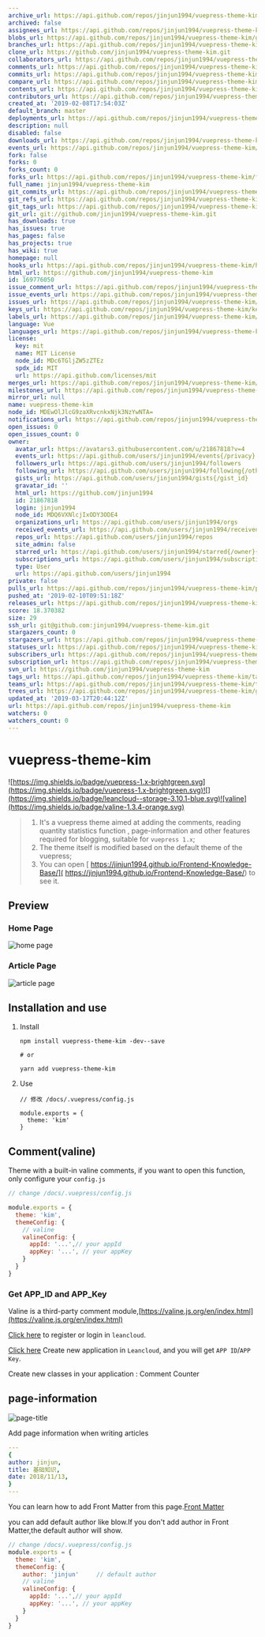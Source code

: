 ```yaml
---
archive_url: https://api.github.com/repos/jinjun1994/vuepress-theme-kim/{archive_format}{/ref}
archived: false
assignees_url: https://api.github.com/repos/jinjun1994/vuepress-theme-kim/assignees{/user}
blobs_url: https://api.github.com/repos/jinjun1994/vuepress-theme-kim/git/blobs{/sha}
branches_url: https://api.github.com/repos/jinjun1994/vuepress-theme-kim/branches{/branch}
clone_url: https://github.com/jinjun1994/vuepress-theme-kim.git
collaborators_url: https://api.github.com/repos/jinjun1994/vuepress-theme-kim/collaborators{/collaborator}
comments_url: https://api.github.com/repos/jinjun1994/vuepress-theme-kim/comments{/number}
commits_url: https://api.github.com/repos/jinjun1994/vuepress-theme-kim/commits{/sha}
compare_url: https://api.github.com/repos/jinjun1994/vuepress-theme-kim/compare/{base}...{head}
contents_url: https://api.github.com/repos/jinjun1994/vuepress-theme-kim/contents/{+path}
contributors_url: https://api.github.com/repos/jinjun1994/vuepress-theme-kim/contributors
created_at: '2019-02-08T17:54:03Z'
default_branch: master
deployments_url: https://api.github.com/repos/jinjun1994/vuepress-theme-kim/deployments
description: null
disabled: false
downloads_url: https://api.github.com/repos/jinjun1994/vuepress-theme-kim/downloads
events_url: https://api.github.com/repos/jinjun1994/vuepress-theme-kim/events
fork: false
forks: 0
forks_count: 0
forks_url: https://api.github.com/repos/jinjun1994/vuepress-theme-kim/forks
full_name: jinjun1994/vuepress-theme-kim
git_commits_url: https://api.github.com/repos/jinjun1994/vuepress-theme-kim/git/commits{/sha}
git_refs_url: https://api.github.com/repos/jinjun1994/vuepress-theme-kim/git/refs{/sha}
git_tags_url: https://api.github.com/repos/jinjun1994/vuepress-theme-kim/git/tags{/sha}
git_url: git://github.com/jinjun1994/vuepress-theme-kim.git
has_downloads: true
has_issues: true
has_pages: false
has_projects: true
has_wiki: true
homepage: null
hooks_url: https://api.github.com/repos/jinjun1994/vuepress-theme-kim/hooks
html_url: https://github.com/jinjun1994/vuepress-theme-kim
id: 169776050
issue_comment_url: https://api.github.com/repos/jinjun1994/vuepress-theme-kim/issues/comments{/number}
issue_events_url: https://api.github.com/repos/jinjun1994/vuepress-theme-kim/issues/events{/number}
issues_url: https://api.github.com/repos/jinjun1994/vuepress-theme-kim/issues{/number}
keys_url: https://api.github.com/repos/jinjun1994/vuepress-theme-kim/keys{/key_id}
labels_url: https://api.github.com/repos/jinjun1994/vuepress-theme-kim/labels{/name}
language: Vue
languages_url: https://api.github.com/repos/jinjun1994/vuepress-theme-kim/languages
license:
  key: mit
  name: MIT License
  node_id: MDc6TGljZW5zZTEz
  spdx_id: MIT
  url: https://api.github.com/licenses/mit
merges_url: https://api.github.com/repos/jinjun1994/vuepress-theme-kim/merges
milestones_url: https://api.github.com/repos/jinjun1994/vuepress-theme-kim/milestones{/number}
mirror_url: null
name: vuepress-theme-kim
node_id: MDEwOlJlcG9zaXRvcnkxNjk3NzYwNTA=
notifications_url: https://api.github.com/repos/jinjun1994/vuepress-theme-kim/notifications{?since,all,participating}
open_issues: 0
open_issues_count: 0
owner:
  avatar_url: https://avatars3.githubusercontent.com/u/21867818?v=4
  events_url: https://api.github.com/users/jinjun1994/events{/privacy}
  followers_url: https://api.github.com/users/jinjun1994/followers
  following_url: https://api.github.com/users/jinjun1994/following{/other_user}
  gists_url: https://api.github.com/users/jinjun1994/gists{/gist_id}
  gravatar_id: ''
  html_url: https://github.com/jinjun1994
  id: 21867818
  login: jinjun1994
  node_id: MDQ6VXNlcjIxODY3ODE4
  organizations_url: https://api.github.com/users/jinjun1994/orgs
  received_events_url: https://api.github.com/users/jinjun1994/received_events
  repos_url: https://api.github.com/users/jinjun1994/repos
  site_admin: false
  starred_url: https://api.github.com/users/jinjun1994/starred{/owner}{/repo}
  subscriptions_url: https://api.github.com/users/jinjun1994/subscriptions
  type: User
  url: https://api.github.com/users/jinjun1994
private: false
pulls_url: https://api.github.com/repos/jinjun1994/vuepress-theme-kim/pulls{/number}
pushed_at: '2019-02-10T09:51:18Z'
releases_url: https://api.github.com/repos/jinjun1994/vuepress-theme-kim/releases{/id}
score: 18.370382
size: 29
ssh_url: git@github.com:jinjun1994/vuepress-theme-kim.git
stargazers_count: 0
stargazers_url: https://api.github.com/repos/jinjun1994/vuepress-theme-kim/stargazers
statuses_url: https://api.github.com/repos/jinjun1994/vuepress-theme-kim/statuses/{sha}
subscribers_url: https://api.github.com/repos/jinjun1994/vuepress-theme-kim/subscribers
subscription_url: https://api.github.com/repos/jinjun1994/vuepress-theme-kim/subscription
svn_url: https://github.com/jinjun1994/vuepress-theme-kim
tags_url: https://api.github.com/repos/jinjun1994/vuepress-theme-kim/tags
teams_url: https://api.github.com/repos/jinjun1994/vuepress-theme-kim/teams
trees_url: https://api.github.com/repos/jinjun1994/vuepress-theme-kim/git/trees{/sha}
updated_at: '2019-03-17T20:44:12Z'
url: https://api.github.com/repos/jinjun1994/vuepress-theme-kim
watchers: 0
watchers_count: 0
---
```


# vuepress-theme-kim

![https://img.shields.io/badge/vuepress-1.x-brightgreen.svg](https://img.shields.io/badge/vuepress-1.x-brightgreen.svg)![](https://img.shields.io/badge/leancloud--storage-3.10.1-blue.svg)![valine](https://img.shields.io/badge/valine-1.3.4-orange.svg)



> 1. It's a vuepress theme aimed at adding the comments,  reading quantity statistics function , page-information  and other features required for blogging, suitable for `vuepress 1.x`;
> 2. The theme itself is  modified based on the default theme of the vuepress;
> 3. You can open [ https://jinjun1994.github.io/Frontend-Knowledge-Base/]( https://jinjun1994.github.io/Frontend-Knowledge-Base/) to see it.

## Preview

### Home Page

![home page](http://img.dubiqc.com/201902/10125949.png-sign)

### Article Page

![article page](http://img.dubiqc.com/201902/10125729.png-sign)

## Installation and use

1. Install

   ```
   npm install vuepress-theme-kim -dev--save
   
   # or
   
   yarn add vuepress-theme-kim
   ```

2. Use

   ```
   // 修改 /docs/.vuepress/config.js
   
   module.exports = {
     theme: 'kim'
   }  
   ```

## Comment(valine)

Theme with a built-in valine comments, if you want to open this function, only configure your `config.js`

```js
// change /docs/.vuepress/config.js

module.exports = {
  theme: 'kim',
  themeConfig: {
    // valine
    valineConfig: {
      appId: '...',// your appId
      appKey: '...', // your appKey
    }
  }  
}  
```

### Get APP_ID and APP_Key

Valine is a third-party comment module,[https://valine.js.org/en/index.html](https://valine.js.org/en/index.html)

[Click here](https://leancloud.cn/dashboard/login.html#/signup) to register or login in `leancloud`.

[Click here](https://leancloud.cn/dashboard/applist.html#/newapp) Create new application in `Leancloud`, and you will get `APP ID`/`APP Key`.

Create new classes in your application  : Comment  Counter



## page-information 



![page-title](http://img.dubiqc.com/201902/10130220.png-sign)

Add page information when writing articles

````yaml
---
{
author: jinjun,
title: 基础知识,
date: 2018/11/13,
}
---
````

You can learn how to add Front Matter from this page.[Front Matter](https://vuepress.vuejs.org/guide/frontmatter.html)

you can add default author like blow.If you don't add author in Front Matter,the default author will show.

````javascript
// change /docs/.vuepress/config.js
module.exports = {
  theme: 'kim',
  themeConfig: {
    author: 'jinjun'     // default author
    // valine
    valineConfig: {
      appId: '...',// your appId
      appKey: '...', // your appKey
    }
  }  
}  
````

